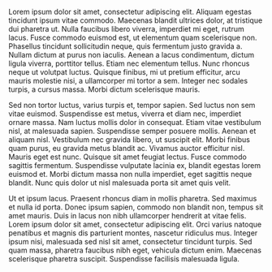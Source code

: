 Lorem ipsum dolor sit amet, consectetur adipiscing elit. Aliquam egestas tincidunt ipsum vitae commodo. Maecenas blandit ultrices dolor, at tristique dui pharetra ut. Nulla faucibus libero viverra, imperdiet mi eget, rutrum lacus. Fusce commodo euismod est, ut elementum quam scelerisque non. Phasellus tincidunt sollicitudin neque, quis fermentum justo gravida a. Nullam dictum at purus non iaculis. Aenean a lacus condimentum, dictum ligula viverra, porttitor tellus. Etiam nec elementum tellus. Nunc rhoncus neque ut volutpat luctus. Quisque finibus, mi ut pretium efficitur, arcu mauris molestie nisi, a ullamcorper mi tortor a sem. Integer nec sodales turpis, a cursus massa. Morbi dictum scelerisque mauris.

Sed non tortor luctus, varius turpis et, tempor sapien. Sed luctus non sem vitae euismod. Suspendisse est metus, viverra et diam nec, imperdiet ornare massa. Nam luctus mollis dolor in consequat. Etiam vitae vestibulum nisl, at malesuada sapien. Suspendisse semper posuere mollis. Aenean et aliquam nisl. Vestibulum nec gravida libero, ut suscipit elit. Morbi finibus quam purus, eu gravida metus blandit ac. Vivamus auctor efficitur nisl. Mauris eget est nunc. Quisque sit amet feugiat lectus. Fusce commodo sagittis fermentum. Suspendisse vulputate lacinia ex, blandit egestas lorem euismod et. Morbi dictum massa non nulla imperdiet, eget sagittis neque blandit. Nunc quis dolor ut nisl malesuada porta sit amet quis velit.

Ut et ipsum lacus. Praesent rhoncus diam in mollis pharetra. Sed maximus et nulla id porta. Donec ipsum sapien, commodo non blandit non, tempus sit amet mauris. Duis in lacus non nibh ullamcorper hendrerit at vitae felis. Lorem ipsum dolor sit amet, consectetur adipiscing elit. Orci varius natoque penatibus et magnis dis parturient montes, nascetur ridiculus mus. Integer ipsum nisi, malesuada sed nisl sit amet, consectetur tincidunt turpis. Sed quam massa, pharetra faucibus nibh eget, vehicula dictum enim. Maecenas scelerisque pharetra suscipit. Suspendisse facilisis malesuada ligula.